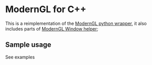 # ModernGL for C++

This is a reimplementation of the [ModernGL python wrapper](https://github.com/moderngl/moderngl), it also includes parts of [ModernGL Window helper](https://github.com/moderngl/moderngl-window);

## Sample usage

See examples
